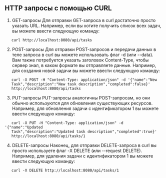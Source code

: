 ## HTTP запросы с помощью CURL

1. GET-запросы
   Для отправки GET-запроса в curl достаточно просто указать URL. Например, если вы
   хотите получить список всех задач, вы можете ввести следующую команду:
~~~
   curl http://localhost:8080/api/tasks
~~~

2. POST-запросы
   Для отправки POST-запросов и передачи данных в теле запроса в curl вы можете
   использовать флаг -d (или --data). Вам также потребуется указать заголовок
   Content-Type, чтобы сервер знал, в каком формате вы отправляете данные.
   Например, для создания новой задачи вы можете ввести следующую команду:
~~~
   curl -X POST -H "Content-Type: application/json" -d '{"name":"New
   Task","description":"New task description","completed":false}'
   http://localhost:8080/api/tasks
~~~

3. PUT-запросы
   PUT-запросы аналогичны POST-запросам, но они обычно используются для
   обновления существующих ресурсов. Например, для обновления задачи с
   идентификатором 1 вы можете ввести следующую команду:
~~~
   curl -X PUT -H "Content-Type: application/json" -d '{"name":"Updated
   Task","description":"Updated task description","completed":true}'
   http://localhost:8080/api/tasks/1
~~~

4. DELETE-запросы
   Наконец, для отправки DELETE-запроса в curl вы просто используете флаг -X DELETE
   (или --request DELETE). Например, для удаления задачи с идентификатором 1 вы
   можете ввести следующую команду:
~~~
   curl -X DELETE http://localhost:8080/api/tasks/1
~~~